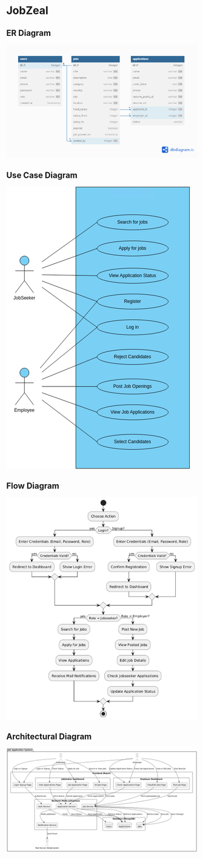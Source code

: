 # JobZeal

## ER Diagram

![ER Diagram](ERD.png)

## Use Case Diagram

![Use Case Diagram](Use%20Case%20Diagram.png)

## Flow Diagram

![Flow Diagram](FlowDiagram.png)

## Architectural Diagram

![Architectural Diagram](ArchitecturalDiagram.png)

